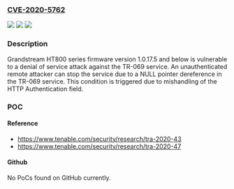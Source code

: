 ### [CVE-2020-5762](https://cve.mitre.org/cgi-bin/cvename.cgi?name=CVE-2020-5762)
![](https://img.shields.io/static/v1?label=Product&message=Grandstream%20HT800%20Series&color=blue)
![](https://img.shields.io/static/v1?label=Version&message=Versions%201.0.17.5%20and%20below%20&color=brightgreen)
![](https://img.shields.io/static/v1?label=Vulnerability&message=CWE-476&color=brightgreen)

### Description

Grandstream HT800 series firmware version 1.0.17.5 and below is vulnerable to a denial of service attack against the TR-069 service. An unauthenticated remote attacker can stop the service due to a NULL pointer dereference in the TR-069 service. This condition is triggered due to mishandling of the HTTP Authentication field.

### POC

#### Reference
- https://www.tenable.com/security/research/tra-2020-43
- https://www.tenable.com/security/research/tra-2020-47

#### Github
No PoCs found on GitHub currently.


